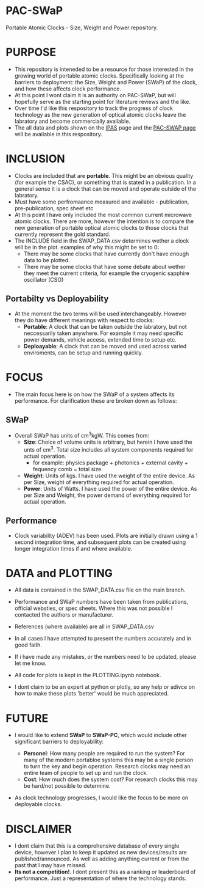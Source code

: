 # PAC-SWaP
Portable Atomic Clocks - Size, Weight and Power repository.


# PURPOSE
- This repository is inteneded to be a resource for those interested in the growing world of portable atomic clocks. Specifically looking at the barriers to deployment: the Size, Weight and Power (SWaP) of the clock, and how these affects clock performance. 
- At this point I wont claim it is an authority on PAC-SWaP, but will hopefully serve as the starting point for literature reviews and the like. 
- Over time I'd like this respository to track the progress of clock technology as the new generation of optical atomic clocks leave the labratory and become commercially available. 
- The all data and plots shown on the [IPAS](https://www.adelaide.edu.au/ipas/research-groups/precision-measurement-group/portable-atomic-clocks/precision-timing-plot) page and the [PAC-SWAP page](https://a1120960.github.io/PAC-SWaP/) will be available in this respository. 


# INCLUSION
- Clocks are included that are **portable**. This might be an obvious quality (for example the CSAC), or something that is stated in a publication. In a general sense it is a clock that can be moved and operate outside of the labratory.
- Must have some perfromaance measured and available - publication, pre-publication, spec sheet etc
- At this point I have only included the most common current microwave atomic clocks. There are more, however the intention is to compare the new generation of portable optical atomic clocks to those clocks that currently represent the gold standard. 
- The INCLUDE field in the SWAP_DATA.csv determines wether a clock will be in the plot. examples of why this might be set to 0:
    - There may be some clocks that have currently don't have enough data to be plotted.
    - There may be some clocks that have some debate about wether they meet the current criteria, for example the cryogenic sapphire oscillator (CSO)

## Portabilty vs Deployability
- At the moment the two terms will be used interchangeably. However they do have different meanings with respect to clocks:
    - **Portable**: A clock that can be taken outside the labratory, but not neccessarily taken anywhere. For example it may need specific power demands, vehicle access, extended time to setup etc. 
    - **Deploayable**: A clock that can be moved and used across varied enviroments, can be setup and running quickly. 


# FOCUS
- The main focus here is on how the SWaP of a system affects its performance. For clarification these are broken down as follows:
## SWaP
- Overall SWaP has units of cm<sup>3</sup>kgW. This comes from:
    - **Size**: Choice of volume units is arbitrary, but herein I have used the unts of cm<sup>3</sup>. Total size includes all system components required for actual operation.
        - for example: physics package + photonics + external cavity + fequency comb = total size. 
    - **Weight**: Units of kgs. I have used the weight of the entire device. As per Size,  weight of everything required for actual operation. 
    - **Power**: Units of Watts. I have used the power of the entire device. As per Size and Weight, the power demand of everything required for actual operation.

## Performance 
- Clock variability (ADEV) has been used. Plots are initially drawn using a 1 second integration time, and subsequent plots can be created using longer integration times if and where available.



# DATA and PLOTTING
- All data is contained in the SWAP_DATA.csv file on the main branch.
- Performance and SWaP numbers have been taken from publications, official websties, or spec sheets. Where this was not possible I contacted the authors or manufacturer. 
- References (where available) are all in SWAP_DATA.csv 
- In all cases I have attempted to present the numbers accurately and in good faith.
- If i have made any mistakes, or the numbers need to be updated, please let me know.

- All code for plots is kept in the PLOTTING.ipynb notebook.
- I dont claim to be an expert at python or plotly, so any help or adivce on how to make these plots 'better' would be much appreciated. 

# FUTURE
- I would like to extend **SWaP** to **SWaP-PC**, which would include other significant barriers to deployability:
    - **Personel**: How many people are required to run the system? For many of the modern portabloe systems this may be a single person to turn the key and begin operation. Research clocks may need an entire team of people to set up and run the clock.
    - **Cost**: How much does the system cost? For research clocks this may be hard/not possible to determine. 

- As clock technology progresses, I would like the focus to be more on deployable clocks.



# DISCLAIMER
- I dont claim that this is a comprehensive database of every single device, however I plan to keep it updated as new devices/results are published/announced. As well as adding anything current or from the past that I may have missed.
- **Its not a competition!**. I dont present this as a ranking or leaderboard of performance. Just a representation of where the technology stands.

